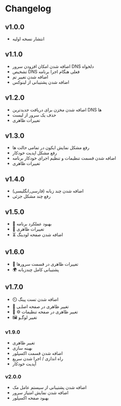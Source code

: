# Changelog

## v1.0.0

- انتشار نسخه اولیه


## v1.1.0

- اضافه شدن امکان افزودن سرور DNS دلخواه
- تشخیص DNS فعلی هنگام اجرا برنامه
- اضافه شدن تغییر تم
- اضافه شدن پشتیبانی از لینوکس

## v1.2.0
- اضافه شدن مخزن برای دریافت جدیدترین DNS ها 
- حذف یک سرور از لیست
- تغییرات ظاهری
## v1.3.0

- رفع مشکل نمایش ایکون در تمامی حالت ها
- رفع مشکل اپدیت خودکار 
- اضافه شدن قسمت تنظیمات و تنظیم اجرای خودکار برنامه
- تغییرات ظاهری

## v1.4.0 

- اضافه شدن چند زبانه (فارسی,انگلیسی)
- رفع چند مشکل جزئی

## v1.5.0
- 🧹 بهبود عملکرد برنامه 
- 🎨 تغییرات ظاهری 
- ⏳ اضافه شدن صفحه لودینگ

## v1.6.0
- 🎨 تغییرات ظاهری در قسمت سرورها
- 🌍 پشتیبانی کامل چندزبانه 

## v1.7.0
- ⏲️ اضافه شدن تست پینگ
- 🎨 تغییر ظاهری در صفحه اصلـی
- 🎨 ⚙️ تغییر ظاهری در صفحه تنظیمات 
- 🖼️ تغییر لوگـو
### v1.9.0
- تغییر ظاهری
- بهینه سازی
- اضافه شدن قسمت اکسپلور
- راه اندازی / اجرا شدن سریع
- آپدیت خودکار

### v2.0.0
- اضافه شدن پشتیبانی از سیستم عامل مک
- اضافه شدن نمایش امتیاز سرور
- بهبود صفحه اکسپلور
